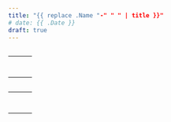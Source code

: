```yaml
---
title: "{{ replace .Name "-" " " | title }}"
# date: {{ .Date }}
draft: true
---
```


##

||||
|--|--|--|
||  ||
||  ||
||  ||
||  ||
||  ||
||  ||
||  ||  

##

||||
|--|--|--|
||  ||
||  ||
||  ||
||  ||
||  ||
||  ||
||  ||  
